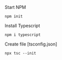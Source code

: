 Start NPM
~~~shell
npm init
~~~

Install Typescript
~~~shell
npm i typescript
~~~

Create file [tsconfig.json]
~~~shell
npx tsc --init
~~~
